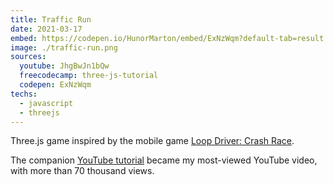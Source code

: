 ```yaml
---
title: Traffic Run
date: 2021-03-17
embed: https://codepen.io/HunorMarton/embed/ExNzWqm?default-tab=result
image: ./traffic-run.png
sources:
  youtube: JhgBwJn1bQw
  freecodecamp: three-js-tutorial
  codepen: ExNzWqm
techs:
  - javascript
  - threejs
---
```


Three.js game inspired by the mobile game [Loop Driver: Crash Race](https://apps.apple.com/us/app/loop-drive-crash-race/id992442150).

The companion [YouTube tutorial](https://www.youtube.com/watch?v=JhgBwJn1bQw) became my most-viewed YouTube video, with more than 70 thousand views.
